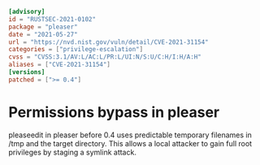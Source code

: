 ```toml
[advisory]
id = "RUSTSEC-2021-0102"
package = "pleaser"
date = "2021-05-27"
url = "https://nvd.nist.gov/vuln/detail/CVE-2021-31154"
categories = ["privilege-escalation"]
cvss = "CVSS:3.1/AV:L/AC:L/PR:L/UI:N/S:U/C:H/I:H/A:H"
aliases = ["CVE-2021-31154"]
[versions]
patched = [">= 0.4"]
```

# Permissions bypass in pleaser

pleaseedit in pleaser before 0.4 uses predictable temporary filenames in /tmp and the target directory. This allows a local attacker to gain full root privileges by staging a symlink attack.
